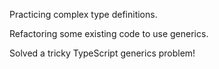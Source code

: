 Practicing complex type definitions.

Refactoring some existing code to use generics.

Solved a tricky TypeScript generics problem!